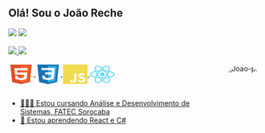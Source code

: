 ## Olá! Sou o João Reche

<div>
  <a href = "mailto:joaovitorpereirareche@gmail.com"><img src="https://img.shields.io/badge/-Gmail-%23333?style=for-the-badge&logo=gmail&logoColor=white" target="_blank"></a>
  <a href="www.linkedin.com/in/joão-reche" target="_blank"><img src="https://img.shields.io/badge/-LinkedIn-%230077B5?style=for-the-badge&logo=linkedin&logoColor=white" target="_blank"></a> 
</div>
<div align="left"><br>
  <a href="https://github.com/JoaoReche">
  <img height="180em" src="https://github-readme-stats.vercel.app/api?username=JoaoReche&show_icons=true&theme=dark&include_all_commits=true&count_private=true"/>
  <img height="180em" src="https://github-readme-stats.vercel.app/api/top-langs/?username=JoaoReche&layout=compact&langs_count=7&theme=dark"/>
</div>
<div style="display: inline_block"><br>
  <img align="center" alt="Joao-HTML" height="40" width="50" src="https://raw.githubusercontent.com/devicons/devicon/master/icons/html5/html5-original.svg">
  <img align="center" alt="Joao-CSS" height="40" width="50" src="https://raw.githubusercontent.com/devicons/devicon/master/icons/css3/css3-original.svg">
  <img align="center" alt="Joao-Js" height="40" width="50" src="https://raw.githubusercontent.com/devicons/devicon/master/icons/javascript/javascript-plain.svg">
  <img align="center" alt="Joao-React" height="40" width="50" src="https://raw.githubusercontent.com/devicons/devicon/master/icons/react/react-original.svg">
  <img align="right" alt="Joao-pic" height="150" style="border-radius:50px;" src="https://media.tenor.com/2yzvgWyZK7kAAAAi/animation-pixel-art.gif">
</div>

##

  - 🧑🏻‍💻 Estou cursando Análise e Desenvolvimento de Sistemas, FATEC Sorocaba<br>
  - 📒 Estou aprendendo React e C#
  
<!--  ![Snake animation](https://github.com/JoaoReche/JoaoReche/blob/output/github-contribution-grid-snake.svg) -->
